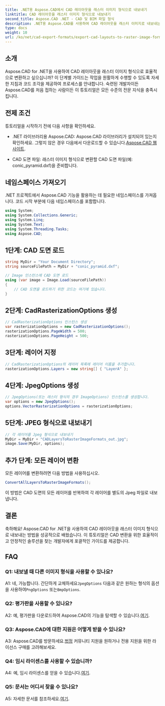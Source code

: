 ```yaml
---
title: .NET용 Aspose.CAD에서 CAD 레이아웃을 래스터 이미지 형식으로 내보내기
linktitle: CAD 레이아웃을 래스터 이미지 형식으로 내보내기
second_title: Aspose.CAD .NET - CAD 및 BIM 파일 형식
description: .NET용 Aspose.CAD를 사용하여 CAD 레이아웃을 래스터 이미지로 내보내는 방법을 알아보세요. 원활한 변환을 위해 단계별 가이드를 따르세요.
type: docs
weight: 10
url: /ko/net/cad-export-formats/export-cad-layouts-to-raster-image-formats/
---
```

## 소개

Aspose.CAD for .NET을 사용하여 CAD 레이아웃을 래스터 이미지 형식으로 효율적으로 변환하고 싶으십니까? 이 단계별 가이드는 작업을 원활하게 수행할 수 있도록 자세한 지침과 코드 조각을 제공하여 프로세스를 안내합니다. 숙련된 개발자이든 Aspose.CAD를 처음 접하는 사람이든 이 튜토리얼은 모든 수준의 전문 지식을 충족시킵니다.

## 전제 조건

튜토리얼을 시작하기 전에 다음 사항을 확인하세요.

- .NET 라이브러리용 Aspose.CAD: Aspose.CAD 라이브러리가 설치되어 있는지 확인하세요. 그렇지 않은 경우 다음에서 다운로드할 수 있습니다.[Aspose.CAD 웹사이트](https://releases.aspose.com/cad/net/).

- CAD 도면 파일: 래스터 이미지 형식으로 변환할 CAD 도면 파일(예: conic_pyramid.dxf)을 준비합니다.

## 네임스페이스 가져오기

.NET 프로젝트에서 Aspose.CAD 기능을 활용하는 데 필요한 네임스페이스를 가져옵니다. 코드 시작 부분에 다음 네임스페이스를 포함합니다.

```csharp
using System;
using System.Collections.Generic;
using System.Linq;
using System.Text;
using System.Threading.Tasks;
using Aspose.CAD;
```

## 1단계: CAD 도면 로드

```csharp
string MyDir = "Your Document Directory";
string sourceFilePath = MyDir + "conic_pyramid.dxf";

// Image 인스턴스에 CAD 도면 로드
using (var image = Image.Load(sourceFilePath))
{
    // CAD 도면을 로드하기 위한 코드는 여기에 있습니다.
}
```

## 2단계: CadRasterizationOptions 생성

```csharp
// CadRasterizationOptions 인스턴스 생성
var rasterizationOptions = new CadRasterizationOptions();
rasterizationOptions.PageWidth = 500;
rasterizationOptions.PageHeight = 500;
```

## 3단계: 레이어 지정

```csharp
// CadRasterizationOptions의 레이어 목록에 레이어 이름을 추가합니다.
rasterizationOptions.Layers = new string[] { "LayerA" };
```

## 4단계: JpegOptions 생성

```csharp
// JpegOptions(또는 래스터 형식의 경우 ImageOptions) 인스턴스를 생성합니다.
var options = new JpegOptions();
options.VectorRasterizationOptions = rasterizationOptions;
```

## 5단계: JPEG 형식으로 내보내기

```csharp
// 각 레이어를 Jpeg 형식으로 내보내기
MyDir = MyDir + "CADLayersToRasterImageFormats_out.jpg";
image.Save(MyDir, options);
```

## 추가 단계: 모든 레이어 변환

모든 레이어를 변환하려면 다음 방법을 사용하십시오.

```csharp
ConvertAllLayersToRasterImageFormats();
```

이 방법은 CAD 도면의 모든 레이어를 반복하여 각 레이어를 별도의 Jpeg 파일로 내보냅니다.

## 결론

축하해요! Aspose.CAD for .NET을 사용하여 CAD 레이아웃을 래스터 이미지 형식으로 내보내는 방법을 성공적으로 배웠습니다. 이 튜토리얼은 CAD 변환을 위한 효율적이고 안정적인 솔루션을 찾는 개발자에게 포괄적인 가이드를 제공합니다.

## FAQ

### Q1: 내보낼 때 다른 이미지 형식을 사용할 수 있나요?

 A1: 네, 가능합니다. 간단하게 교체하세요`JpegOptions` 다음과 같은 원하는 형식의 옵션을 사용하여`PngOptions` 또는`BmpOptions`.

### Q2: 평가판을 사용할 수 있나요?

 A2: 예, 평가판을 다운로드하여 Aspose.CAD의 기능을 탐색할 수 있습니다.[여기](https://releases.aspose.com/).

### Q3: Aspose.CAD에 대한 지원은 어떻게 받을 수 있나요?

 A3: Aspose.CAD를 방문하세요.[법정](https://forum.aspose.com/c/cad/19) 커뮤니티 지원을 원하거나 전용 지원을 위한 라이선스 구매를 고려해보세요.

### Q4: 임시 라이센스를 사용할 수 있습니까?

 A4: 예, 임시 라이센스를 얻을 수 있습니다.[여기](https://purchase.aspose.com/temporary-license/).

### Q5: 문서는 어디서 찾을 수 있나요?

 A5: 자세한 문서를 참조하세요.[여기](https://reference.aspose.com/cad/net/).